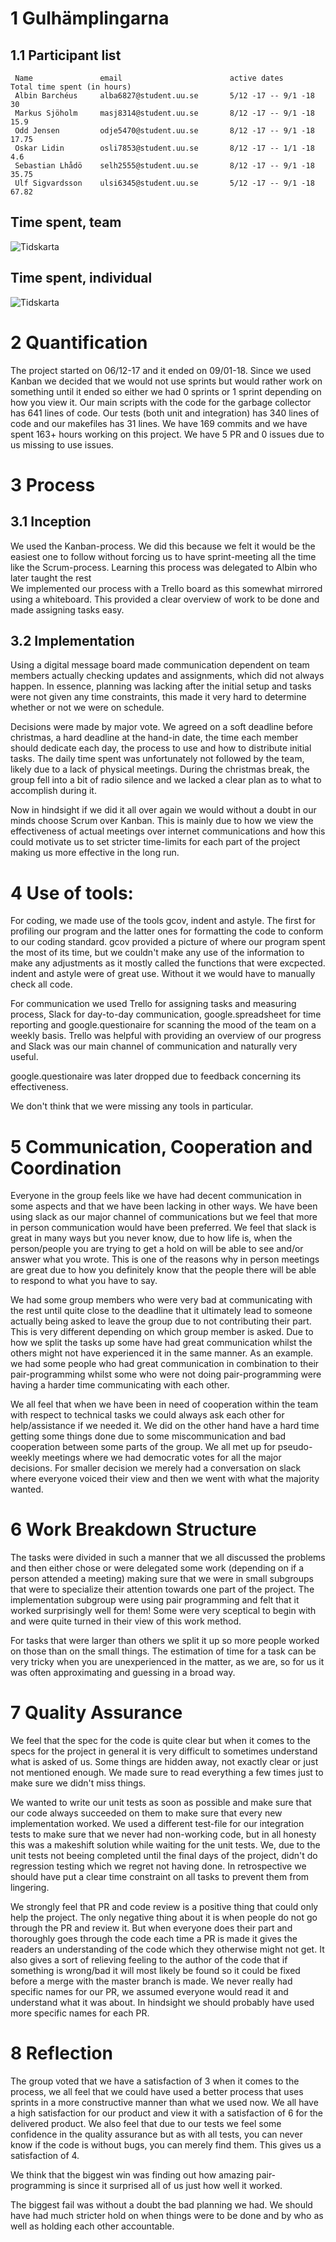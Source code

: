 # 1 Gulhämplingarna

## 1.1 Participant list
```
 Name               email                        active dates              Total time spent (in hours)
 Albin Barchéus     alba6827@student.uu.se       5/12 -17 -- 9/1 -18                  30
 Markus Sjöholm     masj8314@student.uu.se       8/12 -17 -- 9/1 -18                  15.9
 Odd Jensen         odje5470@student.uu.se       8/12 -17 -- 9/1 -18                  17.75
 Oskar Lidin        osli7853@student.uu.se       8/12 -17 -- 1/1 -18                  4.6
 Sebastian Lhådö    selh2555@student.uu.se       8/12 -17 -- 9/1 -18                  35.75
 Ulf Sigvardsson    ulsi6345@student.uu.se       5/12 -17 -- 9/1 -18                  67.82
```     

## Time spent, team

![Tidskarta](Tidskarta2.png)

## Time spent, individual

![Tidskarta](Tidskarta.PNG) 

# 2 Quantification
The project started on 06/12-17 and it ended on 09/01-18. Since we used Kanban we decided that we would not use sprints but would rather work on something until it ended so either we had 0 sprints or 1 sprint depending on how you view it.
Our main scripts with the code for the garbage collector has 641 lines of code.
Our tests (both unit and integration) has 340 lines of code and our makefiles has 31 lines.
We have 169 commits and we have spent 163+ hours working on this project. We have 5 PR and 0 issues due to us missing to use issues.


# 3 Process

## 3.1 Inception
We used the Kanban-process. We did this because we felt it would be the easiest one to follow without forcing us to have sprint-meeting all the time like the Scrum-process. Learning this process was delegated to Albin who later taught the rest  
We implemented our process with a Trello board as this somewhat mirrored using a whiteboard. This provided a clear overview of work to be done and made assigning tasks easy.

## 3.2 Implementation 
Using a digital message board made communication dependent on team members actually checking updates and assignments, which did not always happen. In essence, planning was lacking after the initial setup and tasks were not given any time constraints, this made it very hard to determine whether or not we were on schedule. 

Decisions were made by major vote. We agreed on a soft deadline before christmas, a hard deadline at the hand-in date, the time each member should dedicate each day, the process to use and how to distribute initial tasks. The daily time spent was unfortunately not followed by the team, likely due to a lack of physical meetings. During the christmas break, the group fell into a bit of radio silence and we lacked a clear plan as to what to accomplish during it.

Now in hindsight if we did it all over again we would without a doubt in our minds choose Scrum over Kanban. This is mainly due to how we view the effectiveness of actual meetings over internet communications and how this could motivate us to set stricter time-limits for each part of the project making us more effective in the long run.

# 4 Use of tools:
For coding, we made use of the tools gcov, indent and astyle. The first for profiling our program and the latter ones for formatting the code to conform to our coding standard. gcov provided a picture of where our program spent the most of its time, but we couldn't make any use of the information to make any adjustments as it mostly called the functions that were excpected. indent and astyle were of great use. Without it we would have to manually check all code. 

For communication we used Trello for assigning tasks and measuring process, Slack for day-to-day communication, google.spreadsheet for time reporting and google.questionaire for scanning the mood of the team on a weekly basis. Trello was helpful with providing an overview of our progress and Slack was our main channel of communication and naturally very useful.

google.questionaire was later dropped due to feedback concerning its effectiveness.

We don't think that we were missing any tools in particular.

# 5 Communication, Cooperation and Coordination
Everyone in the group feels like we have had decent communication in some aspects and that we have been lacking in other ways. We have been using slack as our major channel of communications but we feel that more in person communication would have been preferred. We feel that slack is great in many ways but you never know, due to how life is, when the person/people you are
trying to get a hold on will be able to see and/or answer what you wrote. This is one of the reasons why in person meetings are great due to how you definitely know that the people there will be able to respond to what you have to say. 

We had some group members who were very bad at communicating with the rest until quite close to the deadline that it ultimately lead to someone actually being asked to leave the group due to not contributing their part. This is very different depending on which group member is asked. Due to how we split the tasks up some have had great communication whilst the others might not have experienced it in the same manner. As an example. we had some people who had great communication in combination to their pair-programming whilst some who were not doing pair-programming were having a harder time communicating with each other.

We all feel that when we have been in need of cooperation within the team with respect to technical tasks we could always ask each other for help/assistance if we needed it. We did on the other hand have a hard time getting some things 
done due to some miscommunication and bad cooperation between some parts of the group. 
We all met up for pseudo-weekly meetings where we had democratic votes for all the major decisions. For smaller decision we merely had a conversation on slack where everyone voiced their view and then we went with what the majority wanted. 


# 6 Work Breakdown Structure
The tasks were divided in such a manner that we all discussed the problems and then either chose or were delegated some work (depending on if a person attended a meeting) making sure that we were in small subgroups that were to specialize their attention towards one part of the project. The implementation subgroup were using pair programming and felt that it worked surprisingly well for them! Some were very sceptical to begin with and were quite turned in their view of this work method. 

For tasks that were larger than others we split it up so more people worked on those than on the small things. The estimation of time for a task can be very tricky when you are unexperienced in the matter, as we are, so for us it was often approximating and guessing in a broad way.

# 7 Quality Assurance
We feel that the spec for the code is quite clear but when it comes to the specs for the project in general it is very difficult to sometimes understand what is asked of us. Some things are hidden away, not exactly clear or just not mentioned enough. We made sure to read everything a few times just to make sure we didn't miss things.

We wanted to write our unit tests as soon as possible and make sure that our code always succeeded on them to make sure that every new implementation worked. We used a different test-file for our integration tests to make sure that we never had non-working code, but in all honesty this was a makeshift solution while waiting for the unit tests. We, due to the unit tests not beeing completed until the final days of the project, didn't do regression testing which we regret not having done. In retrospective we should have put a clear time constraint on all tasks to prevent them from lingering.

We strongly feel that PR and code review is a positive thing that could only help the project. The only negative thing about it is when people do not go through the PR and review it. But when everyone does their part and thoroughly goes through the code each time a PR is made it gives the readers an understanding of the code which they otherwise might not get. It also gives a sort of relieving feeling to the author of the code that if  something is wrong/bad it will most likely be found so it could be fixed before a merge with the master branch is made. We never really had specific names for our PR, we assumed everyone would read it and understand what it was about. In hindsight we should probably have used more specific names for each PR.

# 8 Reflection
The group voted that we have a satisfaction of 3 when it comes to the process, we all feel that we could have used a better process that uses sprints in a more constructive manner than what we used now. 
We all have a high satisfaction for our product and view it with a satisfaction of 6 for the delivered product.
We also feel that due to our tests we feel some confidence in the quality assurance but as with all tests, you can never know if the code is without bugs, you can merely find them. This gives us a satisfaction of 4.

We think that the biggest win was finding out how amazing pair-programming is since it surprised all of us just how well it worked.

The biggest fail was without a doubt the bad planning we had. We should have had much stricter hold on when things were to be done and by who as well as holding each other accountable.
